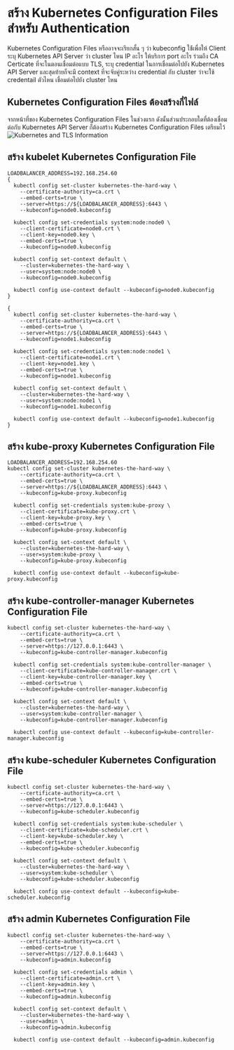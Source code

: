 # สร้าง Kubernetes Configuration Files สำหรับ Authentication
Kubernetes Configuration Files หรืออาจจะเรียกสั้น ๆ ว่า kubeconfig ใช้้เพื่อให้ Client ระบุ Kubernetes API Server ว่า cluster ไหน IP อะไร ให้บริการ port อะไร ร่วมถึง CA Certicate ที่จะในตอนเชื่อมต่อแบบ TLS, ระบุ credential ในการเชื่อมต่อไปยัง Kubernetes API Server และสุดท้ายก็จะมี context ที่จะจับคู่ระหว่าง credential กับ cluster ว่าจะใช้ credentail ตัวไหน เชื่อมต่อไปยัง cluster ไหน 
## Kubernetes Configuration Files ต้องสร้างกี่ไฟล์
จากหน้าที่ของ Kubernetes Configuration Files ในช่วงแรก ดังนั้นส่วนประกอบใดที่ต้องเชื่อมต่อกับ Kubernetes API Server ก็ต้องสร้าง Kubernetes Configuration Files เตรียมไว้
![Kubernetes and TLS Information](https://github.com/rdamrong/Kubernetes-The-Hard-Way-CentOS/blob/master/images/kube_tls_component.png)


## สร้าง kubelet Kubernetes Configuration File
```
LOADBALANCER_ADDRESS=192.168.254.60
{
  kubectl config set-cluster kubernetes-the-hard-way \
    --certificate-authority=ca.crt \
    --embed-certs=true \
    --server=https://${LOADBALANCER_ADDRESS}:6443 \
    --kubeconfig=node0.kubeconfig

  kubectl config set-credentials system:node:node0 \
    --client-certificate=node0.crt \
    --client-key=node0.key \
    --embed-certs=true \
    --kubeconfig=node0.kubeconfig

  kubectl config set-context default \
    --cluster=kubernetes-the-hard-way \
    --user=system:node:node0 \
    --kubeconfig=node0.kubeconfig

  kubectl config use-context default --kubeconfig=node0.kubeconfig
}

{
  kubectl config set-cluster kubernetes-the-hard-way \
    --certificate-authority=ca.crt \
    --embed-certs=true \
    --server=https://${LOADBALANCER_ADDRESS}:6443 \
    --kubeconfig=node1.kubeconfig

  kubectl config set-credentials system:node:node1 \
    --client-certificate=node1.crt \
    --client-key=node1.key \
    --embed-certs=true \
    --kubeconfig=node1.kubeconfig

  kubectl config set-context default \
    --cluster=kubernetes-the-hard-way \
    --user=system:node:node1 \
    --kubeconfig=node1.kubeconfig

  kubectl config use-context default --kubeconfig=node1.kubeconfig
}
```
## สร้าง kube-proxy Kubernetes Configuration File
```
LOADBALANCER_ADDRESS=192.168.254.60
kubectl config set-cluster kubernetes-the-hard-way \
    --certificate-authority=ca.crt \
    --embed-certs=true \
    --server=https://${LOADBALANCER_ADDRESS}:6443 \
    --kubeconfig=kube-proxy.kubeconfig

  kubectl config set-credentials system:kube-proxy \
    --client-certificate=kube-proxy.crt \
    --client-key=kube-proxy.key \
    --embed-certs=true \
    --kubeconfig=kube-proxy.kubeconfig

  kubectl config set-context default \
    --cluster=kubernetes-the-hard-way \
    --user=system:kube-proxy \
    --kubeconfig=kube-proxy.kubeconfig

  kubectl config use-context default --kubeconfig=kube-proxy.kubeconfig
```
## สร้าง kube-controller-manager Kubernetes Configuration File
```
kubectl config set-cluster kubernetes-the-hard-way \
    --certificate-authority=ca.crt \
    --embed-certs=true \
    --server=https://127.0.0.1:6443 \
    --kubeconfig=kube-controller-manager.kubeconfig

  kubectl config set-credentials system:kube-controller-manager \
    --client-certificate=kube-controller-manager.crt \
    --client-key=kube-controller-manager.key \
    --embed-certs=true \
    --kubeconfig=kube-controller-manager.kubeconfig

  kubectl config set-context default \
    --cluster=kubernetes-the-hard-way \
    --user=system:kube-controller-manager \
    --kubeconfig=kube-controller-manager.kubeconfig

  kubectl config use-context default --kubeconfig=kube-controller-manager.kubeconfig

```
## สร้าง kube-scheduler Kubernetes Configuration File
```
kubectl config set-cluster kubernetes-the-hard-way \
    --certificate-authority=ca.crt \
    --embed-certs=true \
    --server=https://127.0.0.1:6443 \
    --kubeconfig=kube-scheduler.kubeconfig

  kubectl config set-credentials system:kube-scheduler \
    --client-certificate=kube-scheduler.crt \
    --client-key=kube-scheduler.key \
    --embed-certs=true \
    --kubeconfig=kube-scheduler.kubeconfig

  kubectl config set-context default \
    --cluster=kubernetes-the-hard-way \
    --user=system:kube-scheduler \
    --kubeconfig=kube-scheduler.kubeconfig

  kubectl config use-context default --kubeconfig=kube-scheduler.kubeconfig
```
## สร้าง admin Kubernetes Configuration File
```
kubectl config set-cluster kubernetes-the-hard-way \
    --certificate-authority=ca.crt \
    --embed-certs=true \
    --server=https://127.0.0.1:6443 \
    --kubeconfig=admin.kubeconfig

  kubectl config set-credentials admin \
    --client-certificate=admin.crt \
    --client-key=admin.key \
    --embed-certs=true \
    --kubeconfig=admin.kubeconfig

  kubectl config set-context default \
    --cluster=kubernetes-the-hard-way \
    --user=admin \
    --kubeconfig=admin.kubeconfig

  kubectl config use-context default --kubeconfig=admin.kubeconfig
```
